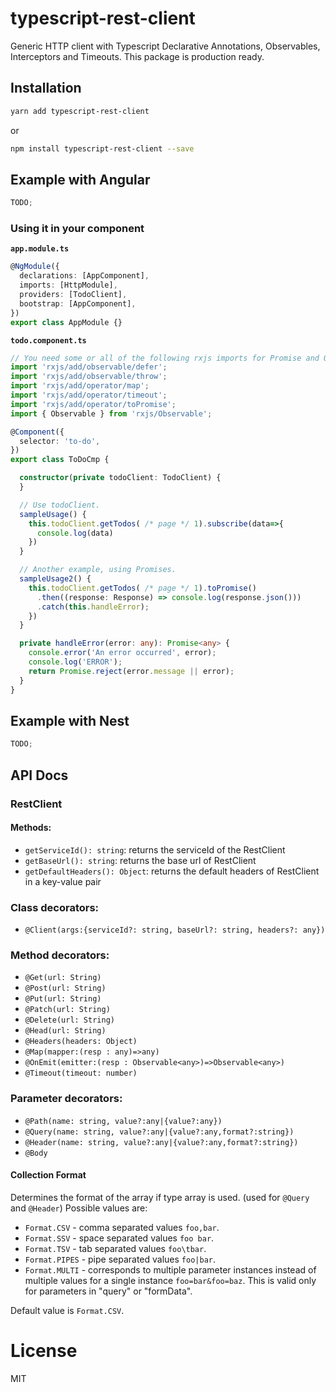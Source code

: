 # typescript-rest-client

Generic HTTP client with Typescript Declarative Annotations, Observables, Interceptors and Timeouts.
This package is production ready.

## Installation

```sh
yarn add typescript-rest-client
```

or

```sh
npm install typescript-rest-client --save
```

## Example with Angular

```ts
TODO;
```

### Using it in your component

**`app.module.ts`**

```ts
@NgModule({
  declarations: [AppComponent],
  imports: [HttpModule],
  providers: [TodoClient],
  bootstrap: [AppComponent],
})
export class AppModule {}
```

**`todo.component.ts`**

```ts
// You need some or all of the following rxjs imports for Promise and Observable.
import 'rxjs/add/observable/defer';
import 'rxjs/add/observable/throw';
import 'rxjs/add/operator/map';
import 'rxjs/add/operator/timeout';
import 'rxjs/add/operator/toPromise';
import { Observable } from 'rxjs/Observable';

@Component({
  selector: 'to-do',
})
export class ToDoCmp {

  constructor(private todoClient: TodoClient) {
  }

  // Use todoClient.
  sampleUsage() {
    this.todoClient.getTodos( /* page */ 1).subscribe(data=>{
      console.log(data)
    })
  }

  // Another example, using Promises.
  sampleUsage2() {
    this.todoClient.getTodos( /* page */ 1).toPromise()
      .then((response: Response) => console.log(response.json()))
      .catch(this.handleError);
    })
  }

  private handleError(error: any): Promise<any> {
    console.error('An error occurred', error);
    console.log('ERROR');
    return Promise.reject(error.message || error);
  }
}
```

## Example with Nest

```ts
TODO;
```

## API Docs

### RestClient

#### Methods:

- `getServiceId(): string`: returns the serviceId of the RestClient
- `getBaseUrl(): string`: returns the base url of RestClient
- `getDefaultHeaders(): Object`: returns the default headers of RestClient in a key-value pair

### Class decorators:

- `@Client(args:{serviceId?: string, baseUrl?: string, headers?: any})`

### Method decorators:

- `@Get(url: String)`
- `@Post(url: String)`
- `@Put(url: String)`
- `@Patch(url: String)`
- `@Delete(url: String)`
- `@Head(url: String)`
- `@Headers(headers: Object)`
- `@Map(mapper:(resp : any)=>any)`
- `@OnEmit(emitter:(resp : Observable<any>)=>Observable<any>)`
- `@Timeout(timeout: number)`

### Parameter decorators:

- `@Path(name: string, value?:any|{value?:any})`
- `@Query(name: string, value?:any|{value?:any,format?:string})`
- `@Header(name: string, value?:any|{value?:any,format?:string})`
- `@Body`

#### Collection Format

Determines the format of the array if type array is used. (used for `@Query` and `@Header`) Possible values are:

- `Format.CSV` - comma separated values `foo,bar`.
- `Format.SSV` - space separated values `foo bar`.
- `Format.TSV` - tab separated values `foo\tbar`.
- `Format.PIPES` - pipe separated values `foo|bar`.
- `Format.MULTI` - corresponds to multiple parameter instances instead of multiple values for a single instance `foo=bar&foo=baz`. This is valid only for parameters in "query" or "formData".

Default value is `Format.CSV`.

# License

MIT
